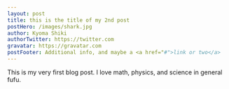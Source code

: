 ```yaml
---
layout: post
title: this is the title of my 2nd post
postHero: /images/shark.jpg
author: Kyoma Shiki
authorTwitter: https://twitter.com
gravatar: https://gravatar.com
postFooter: Additional info, and maybe a <a href="#">link or two</a>
---
```


This is my very first blog post.  I love math, physics, and science in general fufu.
